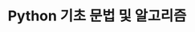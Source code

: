 ---
title:  "Python 기초 문법 및 알고리즘"
last_modified_at: 2022-02-23T15:26:00
categories: 
  - Python
tags:
  - Python
toc: true
toc_label: "Getting Started"
toc_sticky: true
---